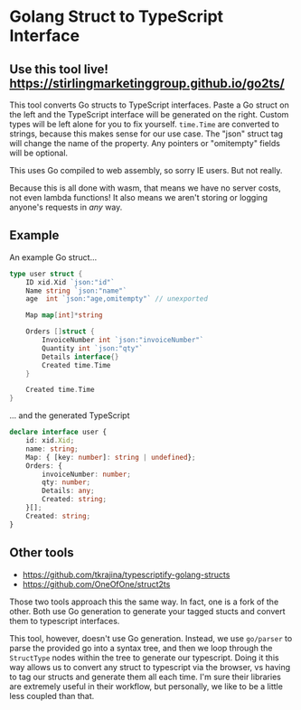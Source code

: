# Golang Struct to TypeScript Interface

## Use this tool live! https://stirlingmarketinggroup.github.io/go2ts/

This tool converts Go structs to TypeScript interfaces. Paste a Go struct on the left and the TypeScript interface will be generated on the right.
Custom types will be left alone for you to fix yourself. `time.Time` are converted to strings, because this makes sense for our use case.
The "json" struct tag will change the name of the property. Any pointers or "omitempty" fields will be optional.

This uses Go compiled to web assembly, so sorry IE users. But not really.

Because this is all done with wasm, that means we have no server costs, not even lambda functions! It also means we aren't storing or logging anyone's requests in *any* way.

## Example

An example Go struct...

```go
type user struct {
    ID xid.Xid `json:"id"`
    Name string `json:"name"`
    age  int `json:"age,omitempty"` // unexported

    Map map[int]*string

    Orders []struct {
        InvoiceNumber int `json:"invoiceNumber"`
        Quantity int `json:"qty"`
        Details interface{}
        Created time.Time
    }

    Created time.Time
}
```
... and the generated TypeScript
```typescript
declare interface user {
    id: xid.Xid;
    name: string;
    Map: { [key: number]: string | undefined};
    Orders: {
        invoiceNumber: number;
        qty: number;
        Details: any;
        Created: string;
    }[];
    Created: string;
}
```

## Other tools

- https://github.com/tkrajina/typescriptify-golang-structs
- https://github.com/OneOfOne/struct2ts

Those two tools approach this the same way. In fact, one is a fork of the other. Both use Go generation to generate your tagged stucts and convert them to typescript interfaces.

This tool, however, doesn't use Go generation. Instead, we use `go/parser` to parse the provided go into a syntax tree, and then we loop through the `StructType` nodes within the tree to generate our typescript. Doing it this way allows us to convert any struct to typescript via the browser, vs having to tag our structs and generate them all each time. I'm sure their libraries are extremely useful in their workflow, but personally, we like to be a little less coupled than that.
